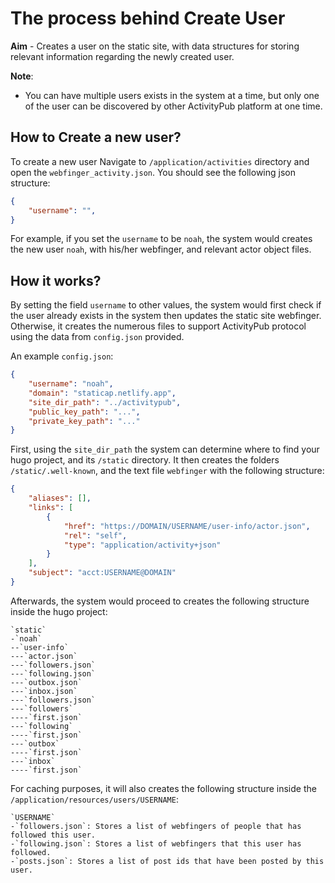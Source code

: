 # The process behind Create User

**Aim** - Creates a user on the static site, with data structures for storing relevant information regarding the newly created user.

**Note**:
- You can have multiple users exists in the system at a time, but only one of the user can be discovered by other ActivityPub platform at one time. 

## How to Create a new user?

To create a new user Navigate to `/application/activities` directory and open the `webfinger_activity.json`. You should see the following json structure:
```json
{
    "username": "",
}
```
For example, if you set the `username` to be `noah`, the system would creates the new user `noah`, with his/her webfinger, and relevant actor object files. 

## How it works?
By setting the field `username` to other values, the system would first check if the user already exists in the system then updates the static site webfinger. Otherwise, it creates the numerous files to support ActivityPub protocol using the data from `config.json` provided. 

An example `config.json`:
```json 
{
    "username": "noah",
    "domain": "staticap.netlify.app",
    "site_dir_path": "../activitypub",
    "public_key_path": "...",
    "private_key_path": "..."
}
```

First, using the `site_dir_path` the system can determine where to find your hugo project, and its `/static` directory. It then creates the folders `/static/.well-known`, and the text file `webfinger` with the following structure:
```json
{
    "aliases": [],
    "links": [
        {
            "href": "https://DOMAIN/USERNAME/user-info/actor.json",
            "rel": "self",
            "type": "application/activity+json"
        }
    ],
    "subject": "acct:USERNAME@DOMAIN"
}
```
Afterwards, the system would proceed to creates the following structure inside the hugo project:
```
`static`
-`noah`
--`user-info`
---`actor.json`
---`followers.json`
---`following.json`
---`outbox.json`
---`inbox.json`
---`followers.json`
---`followers`
----`first.json`
---`following`
----`first.json`
---`outbox`
----`first.json`
---`inbox`
----`first.json`
```

For caching purposes, it will also creates the following structure inside the `/application/resources/users/USERNAME`:
```
`USERNAME`
-`followers.json`: Stores a list of webfingers of people that has followed this user.
-`following.json`: Stores a list of webfingers that this user has followed.
-`posts.json`: Stores a list of post ids that have been posted by this user.
```